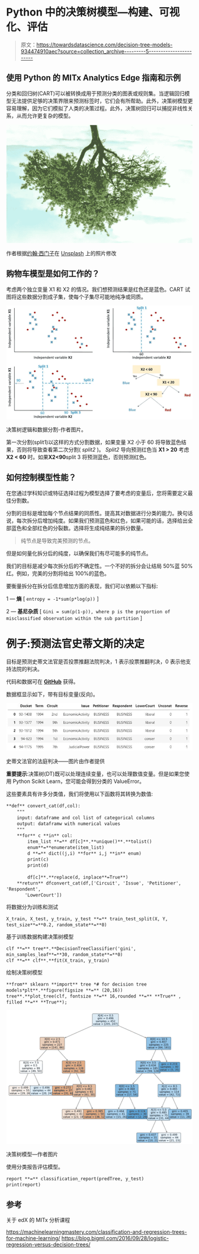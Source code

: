 # Python 中的决策树模型—构建、可视化、评估

> 原文：<https://towardsdatascience.com/decision-tree-models-934474910aec?source=collection_archive---------5----------------------->

## 使用 Python 的 MITx Analytics Edge 指南和示例

分类和回归树(CART)可以被转换成用于预测分类的图表或规则集。当逻辑回归模型无法提供足够的决策界限来预测标签时，它们会有所帮助。此外，决策树模型更容易理解，因为它们模拟了人类的决策过程。此外，决策树回归可以捕捉非线性关系，从而允许更复杂的模型。

![](img/3ab1c11d1aca6442a35f3dd17a377d0c.png)

作者根据[约翰·西门子](https://unsplash.com/@emben?utm_source=medium&utm_medium=referral)在 [Unsplash](https://unsplash.com?utm_source=medium&utm_medium=referral) 上的照片修改

## 购物车模型是如何工作的？

考虑两个独立变量 X1 和 X2 的情况。我们想预测结果是红色还是蓝色。CART 试图将这些数据分割成子集，使每个子集尽可能地纯净或同质。

![](img/953637ea52a6be2c369948292fa21b27.png)

决策树逻辑和数据分割-作者图片。

第一次分割(split1)以这样的方式分割数据，如果变量 X2 小于 60 将导致蓝色结果，否则将导致查看第二次分割( *split2* )。 *Split2* 导向预测红色当 **X1 > 20** 考虑 **X2 < 60** 时。如果**X2<90**split 3 将预测蓝色，否则预测红色。

## 如何控制模型性能？

在您通过学科知识或特征选择过程为模型选择了要考虑的变量后，您将需要定义最佳分割数。

分割的目标是增加每个节点结果的同质性。提高其对数据进行分类的能力。换句话说，每次拆分后增加纯度。如果我们预测蓝色和红色，如果可能的话，选择给出全部蓝色和全部红色的分裂数。选择将生成纯结果的拆分数量。

> 纯节点是导致完美预测的节点。

但是如何量化拆分后的纯度，以确保我们有尽可能多的纯节点。

我们的目标是减少每次拆分后的不确定性。一个不好的拆分会让结局 50%蓝 50%红。例如，完美的分割将给出 100%的蓝色。

要衡量拆分在拆分后信息增加方面的表现，我们可以依赖以下指标:

1 — **熵** [ `entropy = -1*sum(p*log(p))` ]

2 — **基尼杂质** [ `Gini = sum(p(1-p)), where p is the proportion of misclassified observation within the sub partition` ]

# 例子:预测法官史蒂文斯的决定

目标是预测史蒂文法官是否投票推翻法院判决，1 表示投票推翻判决，0 表示他支持法院的判决。

代码和数据可在 [**GitHub**](https://github.com/muadelm/MITx_Analytics_Edge/tree/main/CART%20model_Supreme%20Court%20Forecasting) 获得。

数据框显示如下，带有目标变量(反向)。

![](img/f70c5533e243d0edbbf0bf3a41729db1.png)

史蒂文法官的法庭判决——图片由作者提供

**重要提示**:决策树(DT)既可以处理连续变量，也可以处理数值变量。但是如果您使用 Python Scikit Learn，您可能会得到分类的 ValueError。

这些要素具有许多分类值，我们将使用以下函数将其转换为数值:

```
**def** convert_cat(df,col):
    """
    input: dataframe and col list of categorical columns
    output: dataframw with numerical values
    """
    **for** c **in** col:
        item_list **=** df[c]**.**unique()**.**tolist()
        enum**=**enumerate(item_list)
        d **=** dict((j,i) **for** i,j **in** enum)
        print(c)
        print(d)

        df[c]**.**replace(d, inplace**=True**)
    **return** dfconvert_cat(df,['Circuit', 'Issue', 'Petitioner', 'Respondent',
       'LowerCourt'])
```

将数据分为训练和测试

```
X_train, X_test, y_train, y_test **=** train_test_split(X, Y, test_size**=**0.2, random_state**=**0)
```

基于训练数据构建决策树模型

```
clf **=** tree**.**DecisionTreeClassifier('gini', min_samples_leaf**=**30, random_state**=**0)
clf **=** clf**.**fit(X_train, y_train)
```

绘制决策树模型

```
**from** sklearn **import** tree *# for decision tree models*plt**.**figure(figsize **=** (20,16))
tree**.**plot_tree(clf, fontsize **=** 16,rounded **=** **True** , filled **=** **True**);
```

![](img/ceb3e41af40bda5467bee48432a353b3.png)

决策树模型—作者图片

使用分类报告评估模型。

```
report **=** classification_report(predTree, y_test)
print(report)
```

## 参考

关于 edX 的 MITx 分析课程

<https://machinelearningmastery.com/classification-and-regression-trees-for-machine-learning/>  <https://blog.bigml.com/2016/09/28/logistic-regression-versus-decision-trees/> 